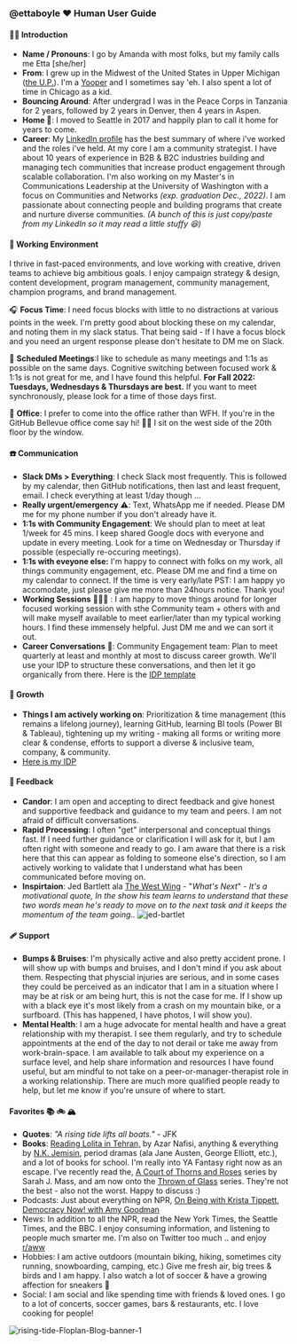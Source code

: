 ### @ettaboyle ♥️ Human User Guide


#### 👋🏻 Introduction
- **Name / Pronouns**: I go by Amanda with most folks, but my family calls me Etta [she/her]
- **From**: I grew up in the Midwest of the United States in Upper Michigan ([the U.P.](https://en.wikipedia.org/wiki/Upper_Peninsula_of_Michigan)). I'm a [Yooper](https://www.merriam-webster.com/dictionary/Yooper) and I sometimes say 'eh. I also spent a lot of time in Chicago as a kid.
- **Bouncing Around**: After undergrad I was in the Peace Corps in Tanzania for 2 years, followed by 2 years in Denver, then 4 years in Aspen. 
- **Home 🏡**: I moved to Seattle in 2017 and happily plan to call it home for years to come.
- **Career**: My [LinkedIn profile](https://www.linkedin.com/in/ettaboyle/) has the best summary of where i've worked and the roles i've held. At my core I am a community strategist. I have about 10 years of experience in B2B & B2C industries building and managing tech communities that increase product engagement through scalable collaboration. I'm also working on my Master's in Communications Leadership at the University of Washington with a focus on Communities and Networks _(exp. graduation Dec., 2022)_. 
I am passionate about connecting people and building programs that create and nurture diverse communities.  _(A bunch of this is just copy/paste from my LinkedIn so it may read a little stuffy 😆)_


#### 🌲 Working Environment
I thrive in fast-paced environments, and love working with creative, driven teams to achieve big ambitious goals. I enjoy campaign strategy & design, content development, program management, community management, champion programs, and brand management.

🎧 **Focus Time**: I need focus blocks with little to no distractions at various points in the week. I'm pretty good about blocking these on my calendar, and noting them in my slack status. That being said - If I have a focus block and you need an urgent response please don't hesitate to DM me on Slack. 

📆 **Scheduled Meetings**:I like to schedule as many meetings and 1:1s as possible on the same days. Cognitive switching between focused work & 1:1s is not great for me, and I have found this helpful. **For Fall 2022: Tuesdays, Wednesdays & Thursdays are best.** If you want to meet synchronously, please look for a time of those days first.

🏢 **Office**: I prefer to come into the office rather than WFH. If you're in the GitHub Bellevue office come say hi! 👋🏻 I sit on the west side of the 20th floor by the window. 

#### ☎️ Communication
- **Slack DMs > Everything**: I check Slack most frequently. This is followed by my calendar, then GitHub notifications, then last and least frequent, email. I check everything at least 1/day though ...
- **Really urgent/emergency** ⚠️: Text, WhatsApp me if needed. Please DM me for my phone number if you don't already have it.
- **1:1s with Community Engagement**: We should plan to meet at leat 1/week for 45 mins. I keep shared Google docs with everyone and update in every meeting. Look for a time on Wednesday or Thursday if possible (especially re-occuring meetings).
- **1:1s with eveyone else:** I'm happy to connect with folks on my work, all things community engagement, etc. Please DM me and find a time on my calendar to connect. If the time is very early/late PST: I am happy yo accomodate, just please give me more than 24hours notice. Thank you!
- **Working Sessions** 👷🏻‍♀️ : I am happy to move things around for longer focused working session with sthe Community team + others with and will make myself available to meet earlier/later than my typical working hours. I find these immensely helpful. Just DM me and we can sort it out. 
- **Career Conversations** 🚀: Community Engagement team: Plan to meet quarterly at least and monthly at most to discuss career growth. We'll use your IDP to structure these conversations, and then let it go organically from there. Here is the [IDP template](https://docs.google.com/presentation/d/1Zh3qv9LYBvOLCxAbSW17M3TtN_w5I_-7xfMBoC9GPHQ/edit#slide=id.g5449cee635_0_19)

#### 🌱 Growth
- **Things I am actively working on**: Prioritization & time management (this remains a lifelong journey), learning GitHub, learning BI tools (Power BI & Tableau), tightening up my writing - making all forms or writing more clear & condense, efforts to support a diverse & inclusive team, company, & community. 
- [Here is my IDP](https://docs.google.com/presentation/d/1nYglTQkqwYrfPcXqdzZUfER_mFW-09unr-Islu2bz9A/edit?usp=sharing) 

#### 🔄 Feedback
- **Candor**: I am open and accepting to direct feedback and give honest and supportive feedback and guidance to my team and peers. I am not afraid of difficult conversations.
- **Rapid Processing**: I often "get" interpersonal and conceptual things fast. If I need further guidance or clarification I will ask for it, but I am often right with someone and ready to go. I am aware that there is a risk here that this can appear as folding to someone else's direction, so I am actively working to validate that I understand what has been communicated before moving on.
- **Inspirtaion**: Jed Bartlett ala [The West Wing](https://screenrant.com/west-wing-quotes/#:~:text=1%20%22What's%20Next%3F%22%20%2D%20President%20Bartlet&text=It's%20a%20motivational%20quote%20that,momentum%20of%20the%20team%20going) - "_What's Next_" - _It's a motivational quote, In the show his team learns to understand that these two words mean he's ready to move on to the next task and it keeps the momentum of the team going.._
![jed-bartlet](https://user-images.githubusercontent.com/75342807/151851049-c99e6d8f-6a17-4de2-ab26-b29b2672bc2a.jpg)


#### 🩹 Support
- **Bumps & Bruises**: I'm physically active and also pretty accident prone. I will show up with bumps and bruises, and I don't mind if you ask about them. Respecting that physcial injuries are serious, and in some cases they could be perceived as an indicator that I am in a situation where I may be at risk or am being hurt, this is not the case for me. If I show up with a black eye it's most likely from a crash on my mountain bike, or a surfboard. (This has happened, I have photos, I will show you). 
- **Mental Health**: I am a huge advocate for mental health and have a great relationship with my therapist. I see them regularly, and try to schedule appointments at the end of the day to not derail or take me away from work-brain-space. I am available to talk about my experience on a surface level, and help share information and resources I have found useful, but am mindful to not take on a peer-or-manager-therapist role in a working relationship. There are much more qualified people ready to help, but let me know if you're unsure of where to start.


#### Favorites 📚 🚲 🏔️
- **Quotes**: _"A rising tide lifts all boats."_ - JFK
- **Books**: [Reading Lolita in Tehran,](https://www.goodreads.com/book/show/7603.Reading_Lolita_in_Tehran) by Azar Nafisi, anything & everything by [N.K. Jemisin](https://nkjemisin.com/), period dramas (ala Jane Austen, George Elliott, etc.), and a lot of books for school. I'm really into YA Fantasy right now as an escape. I've recently read the, [A Court of Thorns and Roses](https://en.wikipedia.org/wiki/A_Court_of_Thorns_and_Roses) series by Sarah J. Mass, and am now onto the [Thrown of Glass](https://en.wikipedia.org/wiki/Throne_of_Glass) series. They're not the best - also not the worst. Happy to discuss  :)
- Podcasts: Just about everything on NPR, [On Being with Krista Tippett](https://onbeing.org/series/podcast/), [Democracy Now! with Amy Goodman](https://www.democracynow.org/)
- News: In addition to all the NPR, read the New York Times, the Seattle Times, and the BBC. I enjoy consuming information, and listening to people much smarter me. I'm also on Twitter too much .. and enjoy [r/aww](https://www.reddit.com/r/aww/)
- Hobbies: I am active outdoors (mountain biking, hiking, sometimes city running, snowboarding, camping, etc.) Give me fresh air, big trees & birds and I am happy. I also watch a lot of soccer & have a growing affection for sneakers 👟
- Social: I am social and like spending time with friends & loved ones. I go to a lot of concerts, soccer games, bars & restaurants, etc. I love cooking for people!



![rising-tide-Floplan-Blog-banner-1](https://user-images.githubusercontent.com/75342807/151884521-8e843bc5-ae60-479c-a1af-5567c84e6a14.jpg)


